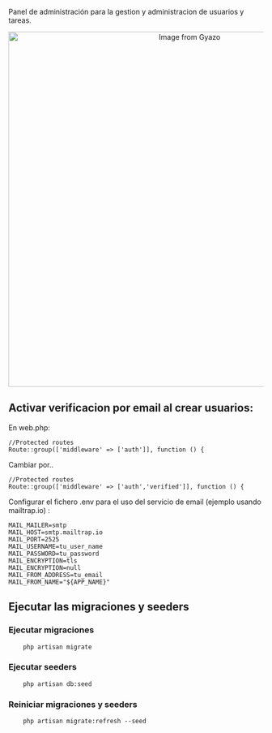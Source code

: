 Panel de administración para la gestion y administracion de usuarios y tareas. 


<p align="center">
    <img src="https://i.gyazo.com/fffc1bb053e21aff8fc51517e94243ca.png" alt="Image from Gyazo" width="700"/>
</p>

## Activar verificacion por email al crear usuarios: 

En web.php: 

````
//Protected routes
Route::group(['middleware' => ['auth']], function () {
````
Cambiar por..

````
//Protected routes
Route::group(['middleware' => ['auth','verified']], function () {
````

Configurar el fichero .env para el uso del servicio de email (ejemplo usando mailtrap.io) :

````
MAIL_MAILER=smtp
MAIL_HOST=smtp.mailtrap.io
MAIL_PORT=2525
MAIL_USERNAME=tu_user_name
MAIL_PASSWORD=tu_password
MAIL_ENCRYPTION=tls
MAIL_ENCRYPTION=null
MAIL_FROM_ADDRESS=tu_email
MAIL_FROM_NAME="${APP_NAME}"
````

## Ejecutar las migraciones y seeders

### Ejecutar migraciones

````
    php artisan migrate
````

### Ejecutar seeders

````
    php artisan db:seed
````

### Reiniciar migraciones y seeders

````
    php artisan migrate:refresh --seed
````
